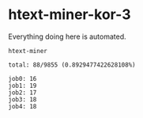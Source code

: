 # htext-miner-kor-3

Everything doing here is automated.

```
htext-miner

total: 88/9855 (0.8929477422628108%)

job0: 16
job1: 19
job2: 17
job3: 18
job4: 18
```